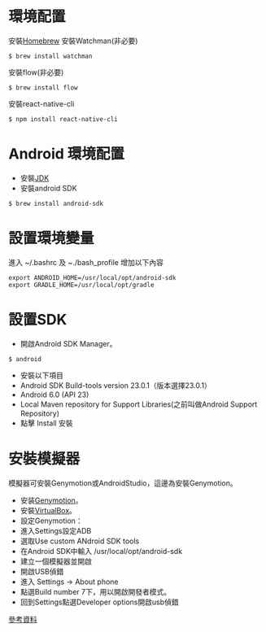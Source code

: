 # 環境配置
安裝[Homebrew](http://brew.sh)
安裝Watchman(非必要)
```
$ brew install watchman
```
安裝flow(非必要)
```
$ brew install flow
```
安裝react-native-cli
```
$ npm install react-native-cli
```
# Android 環境配置
- 安裝[JDK](http://www.oracle.com/technetwork/java/javase/downloads/jdk8-downloads-2133151.html)
- 安裝android SDK
```
$ brew install android-sdk
```
# 設置環境變量
進入 ~/.bashrc 及 ~./bash_profile 增加以下內容
```
export ANDROID_HOME=/usr/local/opt/android-sdk
export GRADLE_HOME=/usr/local/opt/gradle
```

# 設置SDK
- 開啟Android SDK Manager。
```
$ android
```
- 安裝以下項目
 - Android SDK Build-tools version 23.0.1（版本選擇23.0.1）
 - Android 6.0 (API 23)
 - Local Maven repository for Support Libraries(之前叫做Android Support Repository)
 - 點擊 Install 安裝

# 安裝模擬器
模擬器可安裝Genymotion或AndroidStudio，這邊為安裝Genymotion。
- 安装[Genymotion](https://www.genymotion.com)。
- 安裝[VirtualBox](https://www.virtualbox.org)。
- 設定Genymotion：
 - 進入Settings設定ADB
 - 選取Use custom ANdroid SDK tools
 - 在Android SDK中輸入 /usr/local/opt/android-sdk
 - 建立一個模擬器並開啟
- 開啟USB偵錯
 - 進入 Settings -> About phone
 - 點選Build number 7下，用以開啟開發者模式。
 - 回到Settings點選Developer options開啟usb偵錯

[參考資料](http://reactnative.cn/docs/0.23/android-setup.html#content)